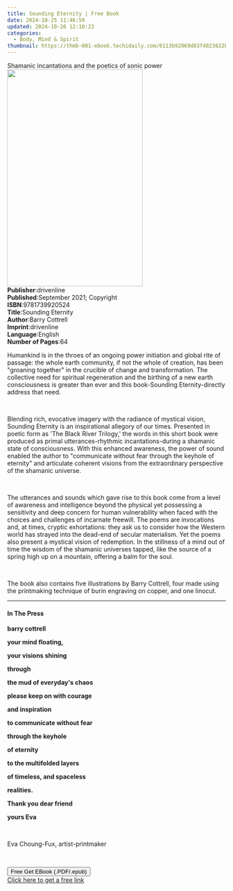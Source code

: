 ```yaml
---
title: Sounding Eternity | Free Book
date: 2024-10-25 11:46:59
updated: 2024-10-26 12:10:23
categories:
  - Body, Mind & Spirit
thumbnail: https://thmb-001-ebook.techidaily.com/6113b92069d83f4823622bd269126740b9000f86da9dbfd983991d82af5972fa.jpg
---
```

<main id="book-container">
  <div class="flex flex-col">
    <div class="book-brief flex-1 py-6 px-4 sm:p-6 md:py-10 md:px-8">
      <!-- brief-->
      <div class="book-brief-main">
        Shamanic incantations and the poetics of sonic power
      </div>
    </div>
    <div
      class="book-meta-info flex-1 grid gap-4 col-start-1 col-end-3 row-start-1 sm:mb-6 sm:grid-cols-4 lg:gap-6 lg:col-start-2 lg:row-end-6 lg:row-span-6 lg:mb-0"
    >
      <div
        class="book-meta-info-left place-content-center mt-4 p-4 text-sm leading-6 col-start-2 col-span-2 dark:text-slate-400"
      >
        <img
          class="w-full h-500 object-cover rounded-lg sm:h-255 sm:col-span-2 lg:col-span-full"
          src="https://img-001-ebook.techidaily.com/dd40af13a72c5f545092de0476b850c8b1bb5d85ed98afc00dbc1ebba05bb919.jpg"
          alt=""
          width="312"
          height="500"
        />
      </div>
      <div
        class="book-meta-info-right mt-2 col-start-1 row-start-2 col-span-3 self-center"
      >
        <!-- meta data  -->
        <div class="flex flex-col px-4 md:px-8">
          <div class="flex-1">
            <strong>Publisher</strong>:<span class="px-2">drivenline</span>
          </div>
          <div class="flex-1">
            <strong>Published</strong>:<span class="px-2"
              >September 2021; Copyright</span
            >
          </div>
          <div class="flex-1">
            <strong>ISBN</strong>:<span class="px-2">9781739920524</span>
          </div>
          <div class="flex-1">
            <strong>Title</strong>:<span class="px-2">Sounding Eternity</span>
          </div>
          <div class="flex-1">
            <strong>Author</strong>:<span class="px-2">Barry Cottrell</span>
          </div>
          <div class="flex-1">
            <strong>Imprint</strong>:<span class="px-2">drivenline</span>
          </div>
          <div class="flex-1">
            <strong>Language</strong>:<span class="px-2">English</span>
          </div>
          <div class="flex-1">
            <strong>Number of Pages</strong>:<span class="px-2">64</span>
          </div>
        </div>
      </div>
    </div>
    <div class="book-description flex-1 py-6 px-4 sm:p-6 md:py-10 md:px-8">
      <div class="book-description-main">
        <div accordion-content="" id="description">
          <p>
            Humankind is in the throes of an ongoing power initiation and global
            rite of passage: the whole earth community, if not the whole of
            creation, has been "groaning together" in the crucible of change and
            transformation. The collective need for spiritual regeneration and
            the birthing of a new earth consciousness is greater than ever and
            this book-Sounding Eternity-directly address that need.
          </p>
          <p><br /></p>
          <p>
            Blending rich, evocative imagery with the radiance of mystical
            vision, Sounding Eternity is an inspirational allegory of our times.
            Presented in poetic form as 'The Black River Trilogy,' the words in
            this short book were produced as primal utterances-rhythmic
            incantations-during a shamanic state of consciousness. With this
            enhanced awareness, the power of sound enabled the author to
            "communicate without fear through the keyhole of eternity" and
            articulate coherent visions from the extraordinary perspective of
            the shamanic universe.
          </p>
          <p><br /></p>
          <p>
            The utterances and sounds which gave rise to this book come from a
            level of awareness and intelligence beyond the physical yet
            possessing a sensitivity and deep concern for human vulnerability
            when faced with the choices and challenges of incarnate freewill.
            The poems are invocations and, at times, cryptic exhortations: they
            ask us to consider how the Western world has strayed into the
            dead-end of secular materialism. Yet the poems also present a
            mystical vision of redemption. In the stillness of a mind out of
            time the wisdom of the shamanic universes tapped, like the source of
            a spring high up on a mountain, offering a balm for the soul.
          </p>
          <p><br /></p>
          <p>
            The book also contains five illustrations by Barry Cottrell, four
            made using the printmaking technique of burin engraving on copper,
            and one linocut.
          </p>
        </div>
        <div class="accordion-fader"></div>
      </div>
    </div>
    <div class="book-excerpts flex-1 py-6 px-4 sm:p-6 md:py-10 md:px-8">
      <!-- excerpts-->
      <div class="book-excerpts-main">
        <hr />
        <h4 class="placeholder placeholder-heading">
          <span>In The Press</span>
        </h4>
        <p></p>
        <p><strong>barry cottrell</strong></p>
        <p><strong>your mind floating,</strong></p>
        <p><strong>your visions shining</strong></p>
        <p><strong>through</strong></p>
        <p><strong>the mud of everyday's chaos</strong></p>
        <p><strong>please keep on with courage</strong></p>
        <p><strong>and inspiration</strong></p>
        <p><strong>to communicate without fear</strong></p>
        <p><strong>through the keyhole</strong></p>
        <p><strong>of eternity</strong></p>
        <p><strong>to the multifolded layers</strong></p>
        <p><strong>of timeless, and spaceless</strong></p>
        <p><strong>realities.</strong></p>
        <p><strong>Thank you dear friend</strong></p>
        <p><strong>yours Eva</strong></p>
        <p><br /></p>
        <p>Eva Choung-Fux, artist-printmaker</p>
        <p><strong> </strong></p>
        <p><br /></p>
        <p></p>
      </div>
    </div>
    <div
      class="book-about-author flex-1 py-6 px-4 sm:p-6 md:py-10 md:px-8"
    ></div>
    <div class="book-free-get flex-1 py-6 px-4 sm:p-6 md:py-10 md:px-8">
      <button
        id="btn-free-get"
        class="bg-blue-500 hover:bg-blue-700 text-white font-bold py-2 px-4 rounded"
      >
        Free Get EBook (.PDF/.epub)
      </button>
      <div id="countdown-display" class="px-2 text-lg mt-2"></div>
      <a
        id="free-link"
        class="hidden bg-blue-500 hover:bg-blue-700 text-white font-bold py-2 px-4 rounded"
        href="https://www.ebooks.com/en-us/book/210397323/sounding-eternity/barry-cottrell/"
        target="_blank"
        >Click here to get a free link</a
      >
    </div>
    <script>
      let countdownTime = 0;
      let countdownInterval = null;
      document
        .getElementById('btn-free-get')
        .addEventListener('click', startCountdown);
      function startCountdown() {
        countdownTime = new Date().getTime() + 60000 * 3;
        countdownInterval = setInterval(updateCountdown, 1000);
        document.getElementById('btn-free-get').disabled = true;
        document
          .getElementById('btn-free-get')
          .classList.add('bg-gray-500', 'cursor-not-allowed');
      }
      function updateCountdown() {
        let currentTime = new Date().getTime();
        let timeLeft = countdownTime - currentTime;
        let secondsLeft = Math.floor(timeLeft / 1000);
        document.getElementById('countdown-display').innerHTML =
          `Remaining time: ${secondsLeft} seconds.`;
        if (secondsLeft <= 0) {
          clearInterval(countdownInterval);
          document.getElementById('btn-free-get').classList.add('hidden');
          document.getElementById('free-link').classList.remove('hidden');
          document.getElementById('countdown-display').innerHTML = '';
        }
      }
    </script>
  </div>
</main>
